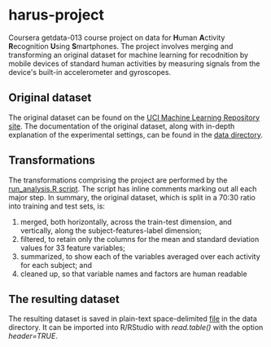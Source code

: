 # harus-project
Coursera getdata-013 course project on data for **H**uman **A**ctivity **R**ecognition **U**sing **S**martphones. The project involves merging and transforming an original dataset for machine learning for recodnition by mobile devices of standard human activities by measuring signals from the device's built-in accelerometer and gyroscopes.

## Original dataset
The original dataset can be found on the [UCI Machine Learning Repository site](http://archive.ics.uci.edu/ml/datasets/Human+Activity+Recognition+Using+Smartphones). The documentation of the original dataset, along with in-depth explanation of the experimental settings, can be found in the [data directory](https://github.com/ivogeorg/harus-project/tree/master/data/UCI%20HAR%20Dataset).

## Transformations
The transformations comprising the project are performed by the [run_analysis.R script](https://github.com/ivogeorg/harus-project/blob/master/run_analysis.R). The script has inline comments marking out all each major step. In summary, the original dataset, which is split in a 70:30 ratio into training and test sets, is: 
1. merged, both horizontally, across the train-test dimension, and vertically, along the subject-features-label dimension;
2. filtered, to retain only the columns for the mean and standard deviation values for 33 feature variables;
3. summarized, to show each of the variables averaged over each activity for each subject; and
4. cleaned up, so that variable names and factors are human readable

## The resulting dataset
The resulting dataset is saved in plain-text space-delimited [file](https://github.com/ivogeorg/harus-project/blob/master/data/subj_acty_avg.txt) in the data directory. It can be imported into R/RStudio with *read.table()* with the option *header=TRUE*.
